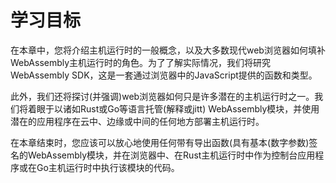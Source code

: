 # 学习目标

在本章中，您将介绍主机运行时的一般概念，以及大多数现代web浏览器如何填补WebAssembly主机运行时的角色。为了了解实际情况，我们将研究WebAssembly SDK，这是一套通过浏览器中的JavaScript提供的函数和类型。

此外，我们还将探讨(并强调)web浏览器如何只是许多潜在的主机运行时之一。我们将着眼于以诸如Rust或Go等语言托管(解释或jitt) WebAssembly模块，并使用潜在的应用程序在云中、边缘或中间的任何地方部署主机运行时。

在本章结束时，您应该可以放心地使用任何带有导出函数(具有基本(数字参数)签名的WebAssembly模块，并在浏览器中、在Rust主机运行时中作为控制台应用程序或在Go主机运行时中执行该模块的代码。